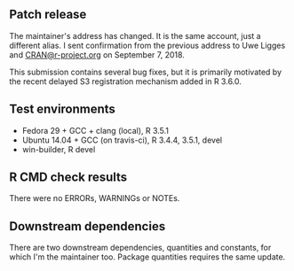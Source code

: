 ## Patch release

The maintainer's address has changed. It is the same account, just a different
alias. I sent confirmation from the previous address to Uwe Ligges and 
CRAN@r-project.org on September 7, 2018.

This submission contains several bug fixes, but it is primarily motivated by the
recent delayed S3 registration mechanism added in R 3.6.0.

## Test environments

* Fedora 29 + GCC + clang (local), R 3.5.1
* Ubuntu 14.04 + GCC (on travis-ci), R 3.4.4, 3.5.1, devel
* win-builder, R devel

## R CMD check results

There were no ERRORs, WARNINGs or NOTEs.

## Downstream dependencies

There are two downstream dependencies, quantities and constants, for which I'm
the maintainer too. Package quantities requires the same update.
